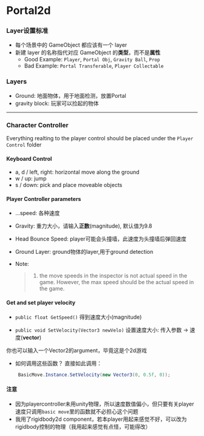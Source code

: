 # Portal2d

### Layer设置标准

* 每个场景中的 GameObject 都应该有一个 layer
* 新建 layer 的名称指代对应 GameObject 的**类型**，而不是**属性**
  * Good Example: `Player`, `Portal Obj`, `Gravity Ball`, `Prop`
  * Bad Example: `Portal Transferable`, `Player Collectable`

### Layers

* Ground: 地面物体，用于地面检测，放置Portal
* gravity block: 玩家可以捡起的物体


---
### Character Controller
Everything realting to the player control should be placed under the `Player Control` folder

#### Keyboard Control

* a, d / left, right: horizontal move along the ground
* w / up: jump
* s / down: pick and place moveable objects

#### Player Controller parameters
* ...speed: 各种速度

* Gravity: 重力大小，请输入**正数**(magnitude), 默认值为9.8

* Head Bounce Speed: player可能会头撞墙，此速度为头撞墙后弹回速度

* Ground Layer: ground物体的layer,用于ground detection

* Note:

  > 1. the move speeds in the inspector is not actual speed in the game. However, the max speed should be the actual speed in the game.

#### Get and set player velocity
* `public float GetSpeed()`
 得到速度大小(magnitude)

* `public void SetVelocity(Vector3 newVelo)`
 设置速度大小: 传入参数 -> 速度(**vector**)

 你也可以输入一个Vector2的argument，毕竟这是个2d游戏

* 如何调用这些函数？
 直接如此调用：

  ```c#
   BasicMove.Instance.SetVelocity(new Vector3(0, 0.5f, 0));
  ```

 

#### 注意
* 因为playercontroller未用unity物理，所以速度数值偏小，但只要有关player速度只调用```basic move```里的函数就不必担心这个问题
* 我用了rigidbody2d component，若本player用起来感觉不好，可以改为rigidbody控制的物理（我用起来感觉有点怪，可能得改）
